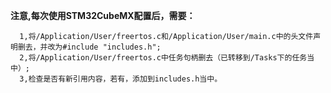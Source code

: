  **注意,每次使用STM32CubeMX配置后，需要：**  
```
  1,将/Application/User/freertos.c和/Application/User/main.c中的头文件声明删去，并改为#include "includes.h";
  2,将/Application/User/freertos.c中任务句柄删去（已转移到/Tasks下的任务当中）;
  3,检查是否有新引用内容，若有，添加到includes.h当中。
  ```

